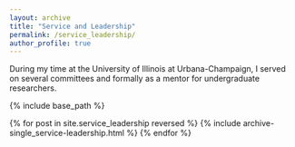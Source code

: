 ```yaml
---
layout: archive
title: "Service and Leadership"
permalink: /service_leadership/
author_profile: true
---
```


During my time at the University of Illinois at Urbana-Champaign, I served on several 
committees and formally as a mentor for undergraduate researchers. 

{% include base_path %}

{% for post in site.service_leadership reversed %}
  {% include archive-single_service-leadership.html %}
{% endfor %}
